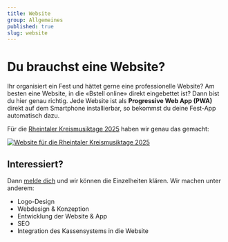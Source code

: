 ```yaml
---
title: Website
group: Allgemeines
published: true
slug: website
---
```


# Du brauchst eine Website?

Ihr organisiert ein Fest und hättet gerne eine professionelle Website? Am besten
eine Website, in die «Bstell online» direkt eingebettet ist? Dann bist du hier
genau richtig. Jede Website ist als **Progressive Web App (PWA)** direkt auf dem
Smartphone installierbar, so bekommst du deine Fest-App automatisch dazu.

Für die [Rheintaler Kreismusiktage 2025](https://kmt25.ch) haben wir genau das
gemacht:

[<img src="/docs-assets/website-kmt25.png" alt="Website für die Rheintaler Kreismusiktage 2025" class="shadow-none" />](https://kmt25.ch)

## Interessiert?

Dann [melde dich](mailto:info@bstell.online) und wir können die Einzelheiten
klären. Wir machen unter anderem:

- Logo-Design
- Webdesign & Konzeption
- Entwicklung der Website & App
- SEO
- Integration des Kassensystems in die Website
